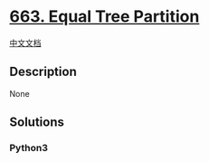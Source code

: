 # [663. Equal Tree Partition](https://leetcode.com/problems/equal-tree-partition)

[中文文档](/leetcode/0600-0699/0663.Equal%20Tree%20Partition/README.md)

## Description

None

## Solutions

<!-- tabs:start -->

### **Python3**

```python

```

<!-- tabs:end -->
